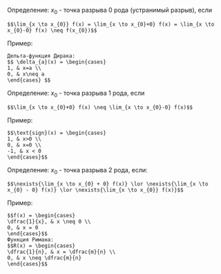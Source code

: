 Определение:
$x_{0}$ - точка разрыва 0 рода (устранимый разрыв), если
```spoiler-markdown
$$\lim_{x \to x_{0}} f(x) = \lim_{x \to x_{0}+0} f(x) = \lim_{x \to x_{0}-0} f(x) \neq f(x_{0})$$
```
Пример:
```spoiler-markdown
Дельта-функция Дирака:
$$ \delta_{a}(x) = \begin{cases}
1, & x=a \\
0, & x\neq a
\end{cases} $$
```

Определение:
$x_{0}$ - точка разрыва 1 рода, если
```spoiler-markdown
$$\lim_{x \to x_{0}+0} f(x) \neq \lim_{x \to x_{0}-0} f(x)$$
```
Пример:
```spoiler-markdown
$$\text{sign}(x) = \begin{cases}
1, & x>0 \\
0, & x=0 \\
-1, & x < 0
\end{cases}$$
```

Определение:
$x_{0}$ - точка разрыва 2 рода, если:
```spoiler-markdown
$$\nexists{\lim_{x \to x_{0} + 0} f(x)} \lor \nexists{\lim_{x \to x_{0} - 0} f(x)} \lor \nexists{\lim_{x \to x_{0}} f(x)}$$
```
Пример:
```spoiler-markdown
$$f(x) = \begin{cases}
\dfrac{1}{x}, & x \neq 0 \\
0, & x = 0
\end{cases}$$
Функция Римана:
$$R(x) = \begin{cases}
\dfrac{1}{n}, & x = \dfrac{m}{n} \\
0, & x \neq \dfrac{m}{n}
\end{cases}$$
```

